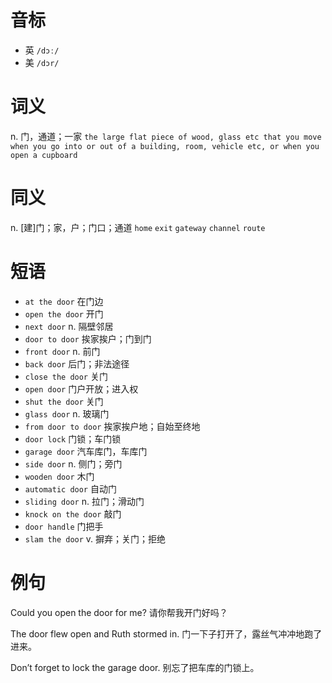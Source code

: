 # 音标

- 英 `/dɔː/`
- 美 `/dɔr/`

# 词义

n. 门，通道；一家
`the large flat piece of wood, glass etc that you move when you go into or out of a building, room, vehicle etc, or when you open a cupboard`

# 同义

n. [建]门；家，户；门口；通道
`home` `exit` `gateway` `channel` `route`

# 短语

- `at the door` 在门边
- `open the door` 开门
- `next door` n. 隔壁邻居
- `door to door` 挨家挨户；门到门
- `front door` n. 前门
- `back door` 后门；非法途径
- `close the door` 关门
- `open door` 门户开放；进入权
- `shut the door` 关门
- `glass door` n. 玻璃门
- `from door to door` 挨家挨户地；自始至终地
- `door lock` 门锁；车门锁
- `garage door` 汽车库门，车库门
- `side door` n. 侧门；旁门
- `wooden door` 木门
- `automatic door` 自动门
- `sliding door` n. 拉门；滑动门
- `knock on the door` 敲门
- `door handle` 门把手
- `slam the door` v. 摒弃；关门；拒绝

# 例句

Could you open the door for me?
请你帮我开门好吗？

The door flew open and Ruth stormed in.
门一下子打开了，露丝气冲冲地跑了进来。

Don’t forget to lock the garage door.
别忘了把车库的门锁上。


